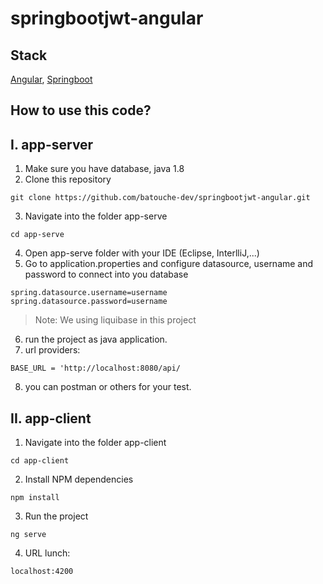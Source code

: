 # springbootjwt-angular

Stack
---
[Angular](https://angular.io/cli), [Springboot](https://spring.io/guides/gs/spring-boot/)

How to use this code?
---

## I. app-server

1. Make sure you have database, java 1.8 
2. Clone this repository
```
git clone https://github.com/batouche-dev/springbootjwt-angular.git
```
3. Navigate into the folder app-serve
```
cd app-serve
```
4. Open app-serve folder with your IDE (Eclipse, InterlliJ,...)
5. Go to application.properties and configure datasource, username and password to connect into you database
```
spring.datasource.username=username
spring.datasource.password=username
```
> Note: We using liquibase in this project

6. run the project as java application.
7. url providers: 
```
BASE_URL = 'http://localhost:8080/api/
```
8. you can postman or others for your test.

## II. app-client

1. Navigate into the folder app-client
```
cd app-client
```
2. Install NPM dependencies
```
npm install
```
3. Run the project
```
ng serve
```
4. URL lunch:
```
localhost:4200
```






